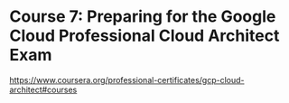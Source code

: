 # Course 7: Preparing for the Google Cloud Professional Cloud Architect Exam
https://www.coursera.org/professional-certificates/gcp-cloud-architect#courses
